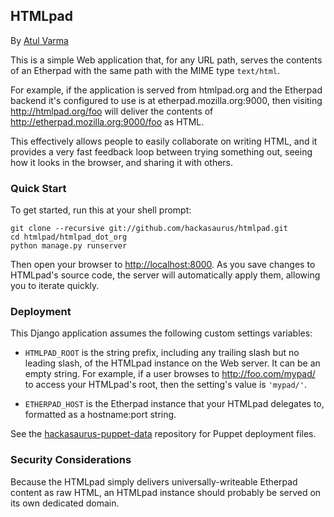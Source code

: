## HTMLpad ##

By [Atul Varma][]

This is a simple Web application that, for any URL path, serves the
contents of an Etherpad with the same path with the MIME type
`text/html`.

For example, if the application is served from htmlpad.org and the
Etherpad backend it's configured to use is at
etherpad.mozilla.org:9000, then visiting http://htmlpad.org/foo
will deliver the contents of http://etherpad.mozilla.org:9000/foo as
HTML.

This effectively allows people to easily collaborate on writing HTML,
and it provides a very fast feedback loop between trying something
out, seeing how it looks in the browser, and sharing it with others.

### Quick Start ###

To get started, run this at your shell prompt:

    git clone --recursive git://github.com/hackasaurus/htmlpad.git
    cd htmlpad/htmlpad_dot_org
    python manage.py runserver

Then open your browser to [http://localhost:8000](http://localhost:8000). As you save changes to HTMLpad's source code, the server will automatically apply them, allowing you to iterate quickly.

### Deployment ###

This Django application assumes the following custom settings variables:

* `HTMLPAD_ROOT` is the string prefix, including any trailing slash but no leading slash, of the HTMLpad instance on the Web server. It can be an empty string. For example, if a user browses to http://foo.com/mypad/ to access your HTMLpad's root, then the setting's value is `'mypad/'`.

* `ETHERPAD_HOST` is the Etherpad instance that your HTMLpad delegates to, formatted as a hostname:port string.

See the [hackasaurus-puppet-data][] repository for Puppet deployment files.

### Security Considerations ###

Because the HTMLpad simply delivers universally-writeable Etherpad content as raw HTML, an HTMLpad instance should probably be served on its own dedicated domain.

  [hackasaurus-puppet-data]: https://github.com/toolness/hackasaurus-puppet-data
  [Atul Varma]: http://toolness.com
